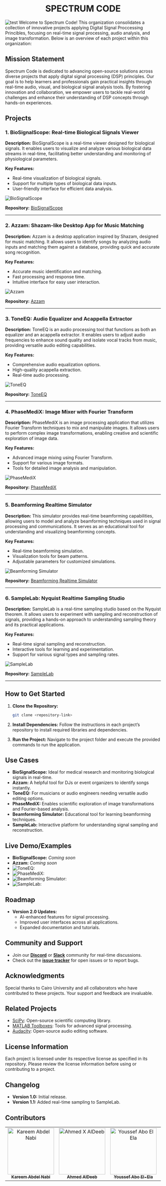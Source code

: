  <h1 style= "font-size:20 em;" align= center> <b>SPECTRUM CODE</b> </h1>
 
![test](https://img.freepik.com/free-vector/3d-audio-soundwave_1217-3196.jpg?t=st=1737521676~exp=1737525276~hmac=45d3ee121ea74ff36ca15005ac90edff3e37c6143a6134071a9e80f1857963ba&w=1380)
Welcome to Spectrum Code! This organization consolidates a collection of innovative projects applying Digital Signal Proccessing Princibles, focusing on real-time signal processing, audio analysis, and image transformation. Below is an overview of each project within this organization:

## Mission Statement
Spectrum Code is dedicated to advancing open-source solutions across diverse projects that apply digital signal processing (DSP) principles. Our goal is to help learners and professionals gain practical insights through real-time audio, visual, and biological signal analysis tools. By fostering innovation and collaboration, we empower users to tackle real-world challenges and enhance their understanding of DSP concepts through hands-on experiences.

## Projects

### 1. BioSignalScope: Real-time Biological Signals Viewer

**Description:**
BioSignalScope is a real-time viewer designed for biological signals. It enables users to visualize and analyze various biological data streams in real-time, facilitating better understanding and monitoring of physiological parameters.

**Key Features:**
- Real-time visualization of biological signals.
- Support for multiple types of biological data inputs.
- User-friendly interface for efficient data analysis.

![BioSignalScope](https://github.com/AhmedXAlDeeb/BioSignalScope-Real-time-biological-signals-viewer/blob/main/Images/overview.png)

**Repository:** [BioSignalScope](https://github.com/AhmedXAlDeeb/BioSignalScope-Real-time-biological-signals-viewer)

---

### 2. Azzam: Shazam-like Desktop App for Music Matching

**Description:**
Azzam is a desktop application inspired by Shazam, designed for music matching. It allows users to identify songs by analyzing audio inputs and matching them against a database, providing quick and accurate song recognition.

**Key Features:**
- Accurate music identification and matching.
- Fast processing and response time.
- Intuitive interface for easy user interaction.

![Azzam](https://github.com/AhmedXAlDeeb/Azzam-Shazam-like-desktop-app-for-music-matching-s/blob/main/assets/program%20laptop%20mockup.png)

**Repository:** [Azzam](https://github.com/AhmedXAlDeeb/Azzam-Shazam-like-desktop-app-for-music-matching-s)

---

### 3. ToneEQ: Audio Equalizer and Acappella Extractor

**Description:**
ToneEQ is an audio processing tool that functions as both an equalizer and an acappella extractor. It enables users to adjust audio frequencies to enhance sound quality and isolate vocal tracks from music, providing versatile audio editing capabilities.

**Key Features:**
- Comprehensive audio equalization options.
- High-quality acappella extraction.
- Real-time audio processing.

![ToneEQ](https://github.com/AhmedXAlDeeb/ToneEQ-Audio-Equalizer-and-Acappella-Extractor/raw/main/assets/laptob_mockup.png)

**Repository:** [ToneEQ](https://github.com/AhmedXAlDeeb/ToneEQ-Audio-Equalizer-and-Acappella-Extractor)

---

### 4. PhaseMediX: Image Mixer with Fourier Transform

**Description:**
PhaseMediX is an image processing application that utilizes Fourier Transform techniques to mix and manipulate images. It allows users to perform complex image transformations, enabling creative and scientific exploration of image data.

**Key Features:**
- Advanced image mixing using Fourier Transform.
- Support for various image formats.
- Tools for detailed image analysis and manipulation.

![PhaseMediX](https://github.com/AhmedXAlDeeb/PhaseMediX-Image-Mixer-with-Fourier-Transform/raw/main/assets/screen_mockup.png)

**Repository:** [PhaseMediX](https://github.com/AhmedXAlDeeb/PhaseMediX-Image-Mixer-with-Fourier-Transform)

---

### 5. Beamforming Realtime Simulator

**Description:**
This simulator provides real-time beamforming capabilities, allowing users to model and analyze beamforming techniques used in signal processing and communications. It serves as an educational tool for understanding and visualizing beamforming concepts.

**Key Features:**
- Real-time beamforming simulation.
- Visualization tools for beam patterns.
- Adjustable parameters for customized simulations.

![Beamforming Simulator](https://github.com/AhmedXAlDeeb/Beamforming-realtime-Simulator/raw/main/assets/Group%209.png)

**Repository:** [Beamforming Realtime Simulator](https://github.com/AhmedXAlDeeb/Beamforming-realtime-Simulator)

---

### 6. SampleLab: Nyquist Realtime Sampling Studio

**Description:**
SampleLab is a real-time sampling studio based on the Nyquist theorem. It allows users to experiment with sampling and reconstruction of signals, providing a hands-on approach to understanding sampling theory and its practical applications.

**Key Features:**
- Real-time signal sampling and reconstruction.
- Interactive tools for learning and experimentation.
- Support for various signal types and sampling rates.

![SampleLab](https://github.com/AhmedXAlDeeb/SampleLab-Nyquist-Realtime-Sampling-Studio/blob/main/icons_setup/icons/task_2_image.png)

**Repository:** [SampleLab](https://github.com/AhmedXAlDeeb/SampleLab-Nyquist-Realtime-Sampling-Studio)

---

## How to Get Started

1. **Clone the Repository:**
   ```bash
   git clone <repository-link>
   ```

2. **Install Dependencies:**
   Follow the instructions in each project’s repository to install required libraries and dependencies.

3. **Run the Project:**
   Navigate to the project folder and execute the provided commands to run the application.

## Use Cases

- **BioSignalScope:** Ideal for medical research and monitoring biological signals in real-time.
- **Azzam:** A helpful tool for DJs or event organizers to identify songs instantly.
- **ToneEQ:** For musicians or audio engineers needing versatile audio editing options.
- **PhaseMediX:** Enables scientific exploration of image transformations and Fourier-based analysis.
- **Beamforming Simulator:** Educational tool for learning beamforming techniques.
- **SampleLab:** Interactive platform for understanding signal sampling and reconstruction.

## Live Demo/Examples

- **BioSignalScope:** *Coming soon*
- **Azzam:** *Coming soon*
- ![**ToneEQ:**](https://github.com/AhmedXAlDeeb/ToneEQ-Audio-Equalizer-and-Acappella-Extractor/raw/main/assets/uniform_mode.gif)
- ![**PhaseMediX:**](https://github.com/AhmedXAlDeeb/PhaseMediX-Image-Mixer-with-Fourier-Transform/raw/main/assets/roi.gif)
- ![**Beamforming Simulator:**](https://github.com/AhmedXAlDeeb/Beamforming-realtime-Simulator/raw/main/assets/curvilinear_mode.gif)
- ![**SampleLab:**](https://github.com/AhmedXAlDeeb/SampleLab-Nyquist-Realtime-Sampling-Studio/raw/main/assets/sampling_mehods.gif)

## Roadmap

- **Version 2.0 Updates:**
  - AI-enhanced features for signal processing.
  - Improved user interfaces across all applications.
  - Expanded documentation and tutorials.

## Community and Support

- Join our **[Discord](#)** or **[Slack](#)** community for real-time discussions.
- Check out the **[issue tracker](#)** for open issues or to report bugs.

## Acknowledgments

Special thanks to Cairo University and all collaborators who have contributed to these projects. Your support and feedback are invaluable.

## Related Projects

- [SciPy](https://scipy.org/): Open-source scientific computing library.
- [MATLAB Toolboxes](https://www.mathworks.com/products.html): Tools for advanced signal processing.
- [Audacity](https://www.audacityteam.org/): Open-source audio editing software.

## License Information

Each project is licensed under its respective license as specified in its repository. Please review the license information before using or contributing to a project.

## Changelog

- **Version 1.0:** Initial release.
- **Version 1.1:** Added real-time sampling to SampleLab.


## Contributors <a name="Contributors"></a>

<table>
  <tr>
    <td align="center">
      <a href="https://github.com/karreemm" target="_blank">
        <img src="https://github.com/karreemm.png" width="150px;" alt="Kareem Abdel Nabi"/>
        <br />
        <sub><b>Kareem Abdel Nabi</b></sub>
      </a>
    </td>
    <td align="center">
      <a href="https://github.com/AhmedXAlDeeb" target="_blank">
        <img src="https://github.com/AhmedXAlDeeb.png" width="150px;" alt="Ahmed X AlDeeb"/>
        <br />
        <sub><b>Ahmed AlDeeb</b></sub>
      </a>
    </td>
    <td align="center">
      <a href="https://github.com/Youssef-Abo-El-Ela" target="_blank">
        <img src="https://github.com/Youssef-Abo-El-Ela.png" width="150px;" alt="Youssef Abo El Ela"/>
        <br />
        <sub><b>Youssef Abo El-Ela</b></sub>
      </a>
    </td>
    <td align="center">
      <a href="https://github.com/Mostafaali3" target="_blank">
        <img src="https://github.com/Mostafaali3.png" width="150px;" alt="Mostafa Ali"/>
        <br />
        <sub><b>Mostafa Ali</b></sub>
      </a>
    </td>
  </tr>
</table

